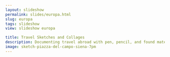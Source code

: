 ```yaml
---
layout: slideshow
permalink: slides/europa.html
slug: europa
tags: slideshow
view: slideshow europa

title: Travel Sketches and Collages
description: Documenting travel abroad with pen, pencil, and found materials.
image: sketch-piazza-del-campo-siena-7pm
---
```


